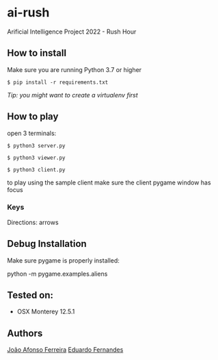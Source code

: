 # ai-rush
Arificial Intelligence Project 2022 - Rush Hour

## How to install

Make sure you are running Python 3.7 or higher

`$ pip install -r requirements.txt`

*Tip: you might want to create a virtualenv first*

## How to play

open 3 terminals:

`$ python3 server.py`

`$ python3 viewer.py`

`$ python3 client.py`

to play using the sample client make sure the client pygame window has focus

### Keys

Directions: arrows

## Debug Installation

Make sure pygame is properly installed:

python -m pygame.examples.aliens

## Tested on:
- OSX Monterey 12.5.1

## Authors
[João Afonso Ferreira](https://github.com/joaoafonso02) 
[Eduardo Fernandes](https://github.com/EduardoFernandesUA)  
